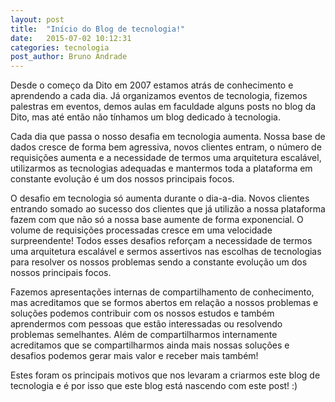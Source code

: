 ```yaml
---
layout: post
title:  "Início do Blog de tecnologia!"
date:   2015-07-02 10:12:31
categories: tecnologia
post_author: Bruno Andrade
---
```



Desde o começo da Dito em 2007 estamos atrás de conhecimento e aprendendo a cada dia. Já organizamos eventos de tecnologia, fizemos palestras em eventos, demos aulas em faculdade alguns posts no blog da Dito, mas até então não tínhamos um blog dedicado à tecnologia.

Cada dia que passa o nosso desafia em tecnologia aumenta. Nossa base de dados cresce de forma bem agressiva, novos clientes entram, o número de requisições aumenta e a necessidade de termos uma arquitetura escalável, utilizarmos as tecnologias adequadas e mantermos toda a plataforma em constante evolução é um dos nossos principais focos.

O desafio em tecnologia só aumenta durante o dia-a-dia. Novos clientes entrando somado ao sucesso dos clientes que já utilizão a nossa plataforma fazem com que não só a nossa base aumente de forma exponencial. O volume
de requisições processadas cresce em uma velocidade surpreendente! Todos esses desafios reforçam a necessidade de termos uma arquitetura escalável e sermos assertivos nas escolhas de tecnologias para resolver os nossos problemas sendo a constante evolução um dos nossos principais focos.

Fazemos apresentações internas de compartilhamento de conhecimento, mas acreditamos que se formos abertos em relação a nossos problemas e soluções podemos contribuir com os nossos estudos e também aprendermos com pessoas que estão interessadas ou resolvendo problemas semelhantes. Além de compartilharmos internamente acreditamos que se compartilharmos ainda mais nossas soluções e desafios podemos gerar mais valor e receber mais também!

Estes foram os principais motivos que nos levaram a criarmos este blog de tecnologia e é por isso que este blog está nascendo com este post! :)